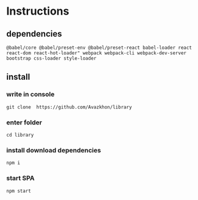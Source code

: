 # Instructions

## dependencies
`
 @babel/core
 @babel/preset-env
 @babel/preset-react
 babel-loader
 react
 react-dom
 react-hot-loader"
 webpack
 webpack-cli
 webpack-dev-server
 bootstrap
 css-loader
 style-loader
`

## install

### write in console
`git clone  https://github.com/Avazkhon/library`

### enter folder
`cd library`

### install download dependencies
`npm i`

### start SPA
`npm start`